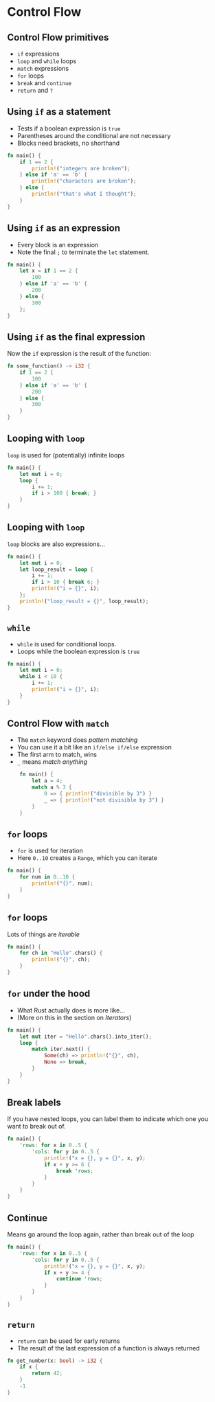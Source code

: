 # Control Flow

## Control Flow primitives

-   `if` expressions
-   `loop` and `while` loops
-   `match` expressions
-   `for` loops
-   `break` and `continue`
-   `return` and `?`

## Using `if` as a statement

-   Tests if a boolean expression is `true` 
-   Parentheses around the conditional are not necessary
-   Blocks need brackets, no shorthand

```rust []
fn main() {
    if 1 == 2 {
        println!("integers are broken");
    } else if 'a' == 'b' {
        println!("characters are broken");
    } else {
        println!("that's what I thought");
    }
}
```

## Using `if` as an expression

-   Every block is an expression
-   Note the final `;` to terminate the `let` statement.

```rust []
fn main() {
    let x = if 1 == 2 {
        100
    } else if 'a' == 'b' {
        200
    } else {
        300
    };
}
```

## Using `if` as the final expression

Now the `if` expression is the result of the function:

```rust []
fn some_function() -> i32 {
    if 1 == 2 {
        100
    } else if 'a' == 'b' {
        200
    } else {
        300
    }
}
```

## Looping with `loop`

`loop` is used for (potentially) infinite loops

```rust []
fn main() {
    let mut i = 0;
    loop {
        i += 1;
        if i > 100 { break; }
    }
}
```

## Looping with `loop`

`loop` blocks are also expressions...

```rust []
fn main() {
    let mut i = 0;
    let loop_result = loop {
        i += 1;
        if i > 10 { break 6; }
        println!("i = {}", i);
    };
    println!("loop_result = {}", loop_result);
}
```

## `while`

-   `while` is used for conditional loops.
-   Loops while the boolean expression is `true`

```rust []
fn main() {
    let mut i = 0;
    while i < 10 {
        i += 1;
        println!("i = {}", i);
    }
}
```

## Control Flow with `match`

-   The `match` keyword does *pattern matching*
-   You can use it a bit like an `if/else if/else` expression
-   The first arm to match, wins
-   `_` means *match anything*

```rust []
    fn main() {
        let a = 4;
        match a % 3 {
            0 => { println!("divisible by 3") }
            _ => { println!("not divisible by 3") }
        }
    }
```

## `for` loops

-   `for` is used for iteration
-   Here `0..10` creates a `Range`, which you can iterate

```rust []
fn main() {
    for num in 0..10 {
        println!("{}", num);
    }
}
```

## `for` loops

Lots of things are *iterable*

```rust []
fn main() {
    for ch in "Hello".chars() {
        println!("{}", ch);
    }
}
```

## `for` under the hood

-    What Rust actually does is more like...
-    (More on this in the section on *Iterators*)

```rust []
fn main() {
    let mut iter = "Hello".chars().into_iter();
    loop {
        match iter.next() {
            Some(ch) => println!("{}", ch),
            None => break,
        }
    }
}
```

## Break labels

If you have nested loops, you can label them to indicate which one you want to break out of.

```rust []
fn main() {
    'rows: for x in 0..5 {
        'cols: for y in 0..5 {
            println!("x = {}, y = {}", x, y);
            if x + y >= 6 {
                break 'rows;
            }
        }
    }
}
```

## Continue

Means go around the loop again, rather than break out of the loop

```rust []
fn main() {
    'rows: for x in 0..5 {
        'cols: for y in 0..5 {
            println!("x = {}, y = {}", x, y);
            if x + y >= 4 {
                continue 'rows;
            }
        }
    }
}
```

## `return`

-   `return` can be used for early returns
-   The result of the last expression of a function is always returned

```rust []
fn get_number(x: bool) -> i32 {
    if x {
        return 42;
    }
    -1
}
```
